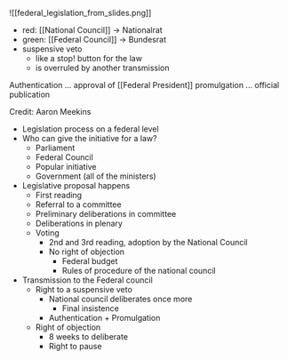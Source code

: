 
![[federal_legislation_from_slides.png]]
- red: [[National Council]] -> Nationalrat
- green: [[Federal Council]] -> Bundesrat
- suspensive veto
	- like a stop! button for the law
	- is overruled by another transmission

Authentication ... approval of [[Federal President]] 
promulgation ... official publication

Credit: Aaron Meekins
- Legislation process on a federal level
- Who can give the initiative for a law?
	- Parliament
	- Federal Council
	- Popular initiative
	- Government (all of the ministers)
- Legislative proposal happens
	- First reading
	- Referral to a committee
	- Preliminary deliberations in committee
	- Deliberations in plenary
	- Voting
		- 2nd and 3rd reading, adoption by the National Council
		- No right of objection
			- Federal budget
			- Rules of procedure of the national council
- Transmission to the Federal council
	- Right to a suspensive veto
		- National council deliberates once more
			- Final insistence
		- Authentication + Promulgation
	- Right of objection
		- 8 weeks to deliberate
		- Right to pause

